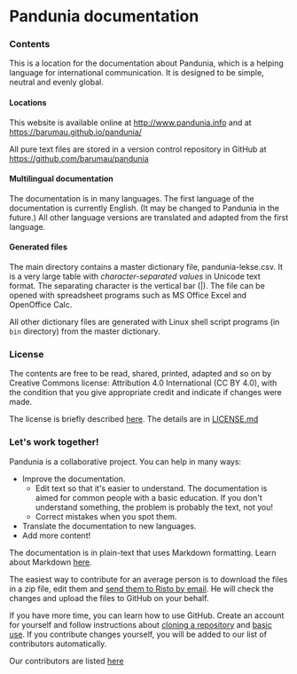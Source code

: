 # Pandunia documentation

### Contents

This is a location for the documentation about Pandunia,
which is a helping language for international communication.
It is designed to be simple, neutral and evenly global.

#### Locations

This website is available online at http://www.pandunia.info and at https://barumau.github.io/pandunia/

All pure text files are stored in a version control repository in GitHub at https://github.com/barumau/pandunia

#### Multilingual documentation

The documentation is in many languages. The first language of the documentation is currently English.
(It may be changed to Pandunia in the future.)
All other language versions are translated and adapted from the first language.

#### Generated files

The main directory contains a master dictionary file, pandunia-lekse.csv.
It is a very large table with _character-separated values_ in Unicode text format.
The separating character is the vertical bar (|).
The file can be opened with spreadsheet programs such as MS Office Excel and OpenOffice Calc.

All other dictionary files are generated with Linux shell script programs (in `bin` directory) from the master dictionary.

### License

The contents are free to be read, shared, printed, adapted and so on by
Creative Commons license: Attribution 4.0 International (CC BY 4.0),
with the condition that you give appropriate credit and indicate if changes were made.

The license is briefly described [here](https://creativecommons.org/licenses/by/4.0/deed.en).
The details are in [LICENSE.md](LICENSE.md)

### Let's work together!

Pandunia is a collaborative project.
You can help in many ways:

- Improve the documentation.
   - Edit text so that it's easier to understand.
     The documentation is aimed for common people with a basic education.
     If you don't understand something, the problem is probably the text, not you!
   - Correct mistakes when you spot them.
- Translate the documentation to new languages.
- Add more content!

The documentation is in plain-text that uses Markdown formatting.
Learn about Markdown [here](https://guides.github.com/features/mastering-markdown/).

The easiest way to contribute for an average person is to download the files in a zip file,
edit them and [send them to Risto by email](mailto:risto@pandunia.info).
He will check the changes and upload the files to GitHub on your behalf.

If you have more time, you can learn how to use GitHub.
Create an account for yourself and follow instructions about
[cloning a repository](https://guides.github.com/activities/forking/)
and [basic use](https://guides.github.com/activities/hello-world/).
If you contribute changes yourself, you will be added to our list of contributors automatically.

Our contributors are listed [here](https://github.com/barumau/pandunia/graphs/contributors)

